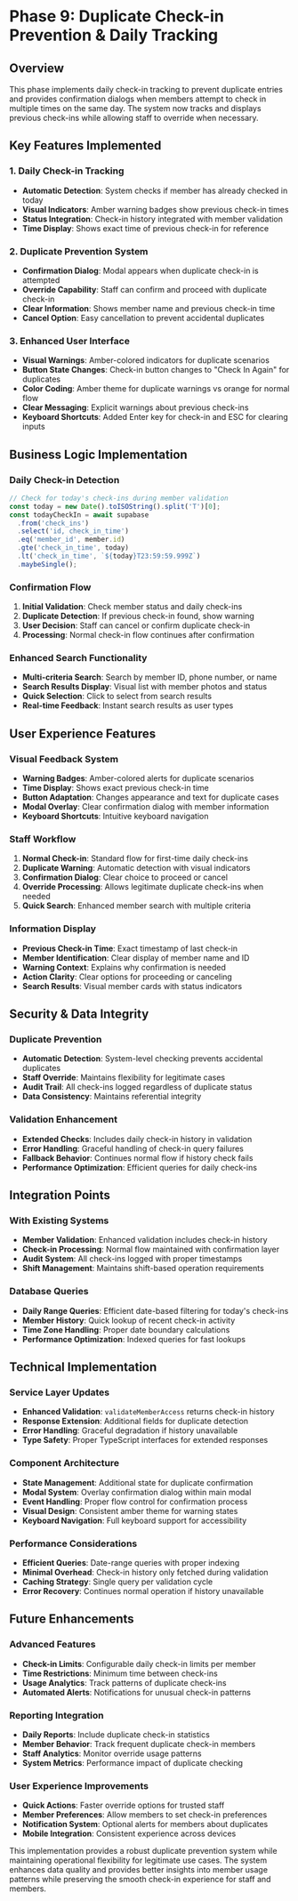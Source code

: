 # Phase 9: Duplicate Check-in Prevention & Daily Tracking

## Overview
This phase implements daily check-in tracking to prevent duplicate entries and provides confirmation dialogs when members attempt to check in multiple times on the same day. The system now tracks and displays previous check-ins while allowing staff to override when necessary.

## Key Features Implemented

### 1. Daily Check-in Tracking
- **Automatic Detection**: System checks if member has already checked in today
- **Visual Indicators**: Amber warning badges show previous check-in times
- **Status Integration**: Check-in history integrated with member validation
- **Time Display**: Shows exact time of previous check-in for reference

### 2. Duplicate Prevention System
- **Confirmation Dialog**: Modal appears when duplicate check-in is attempted
- **Override Capability**: Staff can confirm and proceed with duplicate check-in
- **Clear Information**: Shows member name and previous check-in time
- **Cancel Option**: Easy cancellation to prevent accidental duplicates

### 3. Enhanced User Interface
- **Visual Warnings**: Amber-colored indicators for duplicate scenarios
- **Button State Changes**: Check-in button changes to "Check In Again" for duplicates
- **Color Coding**: Amber theme for duplicate warnings vs orange for normal flow
- **Clear Messaging**: Explicit warnings about previous check-ins
- **Keyboard Shortcuts**: Added Enter key for check-in and ESC for clearing inputs

## Business Logic Implementation

### Daily Check-in Detection
```typescript
// Check for today's check-ins during member validation
const today = new Date().toISOString().split('T')[0];
const todayCheckIn = await supabase
  .from('check_ins')
  .select('id, check_in_time')
  .eq('member_id', member.id)
  .gte('check_in_time', today)
  .lt('check_in_time', `${today}T23:59:59.999Z`)
  .maybeSingle();
```

### Confirmation Flow
1. **Initial Validation**: Check member status and daily check-ins
2. **Duplicate Detection**: If previous check-in found, show warning
3. **User Decision**: Staff can cancel or confirm duplicate check-in
4. **Processing**: Normal check-in flow continues after confirmation

### Enhanced Search Functionality
- **Multi-criteria Search**: Search by member ID, phone number, or name
- **Search Results Display**: Visual list with member photos and status
- **Quick Selection**: Click to select from search results
- **Real-time Feedback**: Instant search results as user types

## User Experience Features

### Visual Feedback System
- **Warning Badges**: Amber-colored alerts for duplicate scenarios
- **Time Display**: Shows exact previous check-in time
- **Button Adaptation**: Changes appearance and text for duplicate cases
- **Modal Overlay**: Clear confirmation dialog with member information
- **Keyboard Shortcuts**: Intuitive keyboard navigation

### Staff Workflow
1. **Normal Check-in**: Standard flow for first-time daily check-ins
2. **Duplicate Warning**: Automatic detection with visual indicators
3. **Confirmation Dialog**: Clear choice to proceed or cancel
4. **Override Processing**: Allows legitimate duplicate check-ins when needed
5. **Quick Search**: Enhanced member search with multiple criteria

### Information Display
- **Previous Check-in Time**: Exact timestamp of last check-in
- **Member Identification**: Clear display of member name and ID
- **Warning Context**: Explains why confirmation is needed
- **Action Clarity**: Clear options for proceeding or canceling
- **Search Results**: Visual member cards with status indicators

## Security & Data Integrity

### Duplicate Prevention
- **Automatic Detection**: System-level checking prevents accidental duplicates
- **Staff Override**: Maintains flexibility for legitimate cases
- **Audit Trail**: All check-ins logged regardless of duplicate status
- **Data Consistency**: Maintains referential integrity

### Validation Enhancement
- **Extended Checks**: Includes daily check-in history in validation
- **Error Handling**: Graceful handling of check-in query failures
- **Fallback Behavior**: Continues normal flow if history check fails
- **Performance Optimization**: Efficient queries for daily check-ins

## Integration Points

### With Existing Systems
- **Member Validation**: Enhanced validation includes check-in history
- **Check-in Processing**: Normal flow maintained with confirmation layer
- **Audit System**: All check-ins logged with proper timestamps
- **Shift Management**: Maintains shift-based operation requirements

### Database Queries
- **Daily Range Queries**: Efficient date-based filtering for today's check-ins
- **Member History**: Quick lookup of recent check-in activity
- **Time Zone Handling**: Proper date boundary calculations
- **Performance Optimization**: Indexed queries for fast lookups

## Technical Implementation

### Service Layer Updates
- **Enhanced Validation**: `validateMemberAccess` returns check-in history
- **Response Extension**: Additional fields for duplicate detection
- **Error Handling**: Graceful degradation if history unavailable
- **Type Safety**: Proper TypeScript interfaces for extended responses

### Component Architecture
- **State Management**: Additional state for duplicate confirmation
- **Modal System**: Overlay confirmation dialog within main modal
- **Event Handling**: Proper flow control for confirmation process
- **Visual Design**: Consistent amber theme for warning states
- **Keyboard Navigation**: Full keyboard support for accessibility

### Performance Considerations
- **Efficient Queries**: Date-range queries with proper indexing
- **Minimal Overhead**: Check-in history only fetched during validation
- **Caching Strategy**: Single query per validation cycle
- **Error Recovery**: Continues normal operation if history unavailable

## Future Enhancements

### Advanced Features
- **Check-in Limits**: Configurable daily check-in limits per member
- **Time Restrictions**: Minimum time between check-ins
- **Usage Analytics**: Track patterns of duplicate check-ins
- **Automated Alerts**: Notifications for unusual check-in patterns

### Reporting Integration
- **Daily Reports**: Include duplicate check-in statistics
- **Member Behavior**: Track frequent duplicate check-in members
- **Staff Analytics**: Monitor override usage patterns
- **System Metrics**: Performance impact of duplicate checking

### User Experience Improvements
- **Quick Actions**: Faster override options for trusted staff
- **Member Preferences**: Allow members to set check-in preferences
- **Notification System**: Optional alerts for members about duplicates
- **Mobile Integration**: Consistent experience across devices

This implementation provides a robust duplicate prevention system while maintaining operational flexibility for legitimate use cases. The system enhances data quality and provides better insights into member usage patterns while preserving the smooth check-in experience for staff and members.